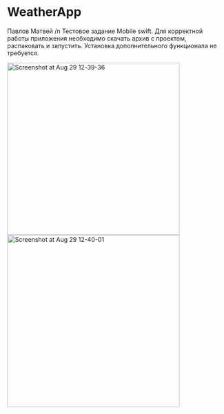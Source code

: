# WeatherApp

Павлов Матвей /n
Тестовое задание Mobile swift.
Для корректной работы приложения необходимо скачать архив с проектом, распаковать и запустить. Установка дополнительного функционала не требуется. 

<img alt="Screenshot at Aug 29 12-39-36" src="https://user-images.githubusercontent.com/75501963/187172754-f562579d-1b97-4c7b-bce8-3944f87ed679.png" height="400"> <img alt="Screenshot at Aug 29 12-40-01" src="https://user-images.githubusercontent.com/75501963/187172767-7ec1e601-687e-4646-a3b0-c3825f6b3643.png" height="400">
